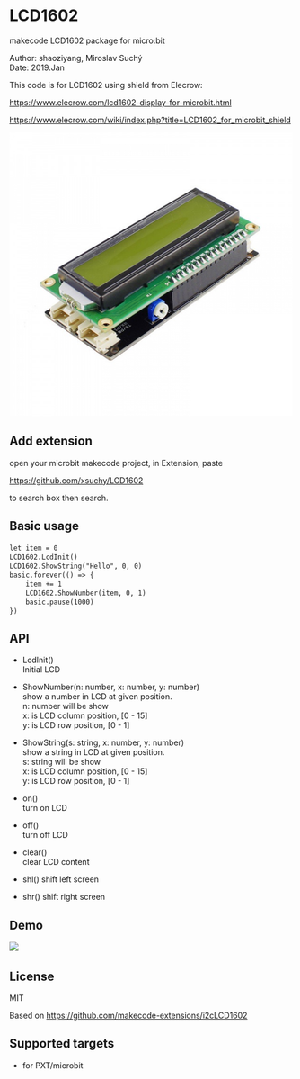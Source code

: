 # LCD1602

makecode LCD1602 package for micro:bit  

Author: shaoziyang, Miroslav Suchý  
Date:   2019.Jan

This code is for LCD1602 using shield from Elecrow:

https://www.elecrow.com/lcd1602-display-for-microbit.html

https://www.elecrow.com/wiki/index.php?title=LCD1602_for_microbit_shield

![](lcd.jpg)

## Add extension

open your microbit makecode project, in Extension, paste  

https://github.com/xsuchy/LCD1602

to search box then search.

## Basic usage

```
let item = 0
LCD1602.LcdInit()
LCD1602.ShowString("Hello", 0, 0)
basic.forever(() => {
    item += 1
    LCD1602.ShowNumber(item, 0, 1)
    basic.pause(1000)
})
```


## API

- LcdInit()  
Initial LCD  

- ShowNumber(n: number, x: number, y: number)  
show a number in LCD at given position.  
n: number will be show  
x: is LCD column position, [0 - 15]  
y: is LCD row position, [0 - 1]  

- ShowString(s: string, x: number, y: number)  
show a string in LCD at given position.  
s: string will be show  
x: is LCD column position, [0 - 15]  
y: is LCD row position, [0 - 1]  

- on()  
turn on LCD  

- off()  
turn off LCD  

- clear()  
clear LCD content  

- shl()
shift left screen

- shr()
shift right screen


## Demo

![](demo.jpg)

## License

MIT

Based on https://github.com/makecode-extensions/i2cLCD1602

## Supported targets

* for PXT/microbit


